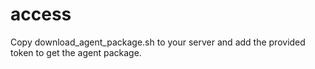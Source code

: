 # access
Copy download_agent_package.sh to your server and add the provided token to get the agent package.
